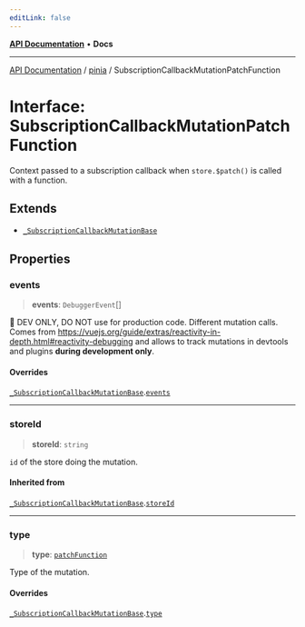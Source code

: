 ```yaml
---
editLink: false
---
```


[**API Documentation**](../../index.md) • **Docs**

***

[API Documentation](../../index.md) / [pinia](../index.md) / SubscriptionCallbackMutationPatchFunction

# Interface: SubscriptionCallbackMutationPatchFunction

Context passed to a subscription callback when `store.$patch()` is called
with a function.

## Extends

- [`_SubscriptionCallbackMutationBase`](SubscriptionCallbackMutationBase.md)

## Properties

### events

> **events**: `DebuggerEvent`[]

🔴 DEV ONLY, DO NOT use for production code. Different mutation calls. Comes from
https://vuejs.org/guide/extras/reactivity-in-depth.html#reactivity-debugging and allows to track mutations in
devtools and plugins **during development only**.

#### Overrides

[`_SubscriptionCallbackMutationBase`](SubscriptionCallbackMutationBase.md).[`events`](SubscriptionCallbackMutationBase.md#events)

***

### storeId

> **storeId**: `string`

`id` of the store doing the mutation.

#### Inherited from

[`_SubscriptionCallbackMutationBase`](SubscriptionCallbackMutationBase.md).[`storeId`](SubscriptionCallbackMutationBase.md#storeId)

***

### type

> **type**: [`patchFunction`](../enumerations/MutationType.md#patchFunction)

Type of the mutation.

#### Overrides

[`_SubscriptionCallbackMutationBase`](SubscriptionCallbackMutationBase.md).[`type`](SubscriptionCallbackMutationBase.md#type)
